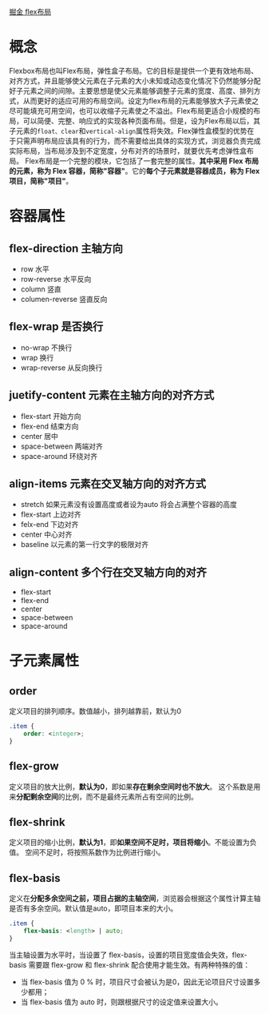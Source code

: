 [掘金 flex布局](https://juejin.cn/post/7004622232378966046)
# 概念
Flexbox布局也叫Flex布局，弹性盒子布局。它的目标是提供一个更有效地布局、对齐方式，并且能够使父元素在子元素的大小未知或动态变化情况下仍然能够分配好子元素之间的间隙。主要思想是使父元素能够调整子元素的宽度、高度、排列方式，从而更好的适应可用的布局空间。设定为flex布局的元素能够放大子元素使之尽可能填充可用空间，也可以收缩子元素使之不溢出。
​
Flex布局更适合小规模的布局，可以简便、完整、响应式的实现各种页面布局。但是，设为Flex布局以后，其子元素的`float、clear`和`vertical-align`属性将失效。Flex弹性盒模型的优势在于只需声明布局应该具有的⾏为，⽽不需要给出具体的实现⽅式，浏览器负责完成实际布局，当布局涉及到不定宽度，分布对⻬的场景时，就要优先考虑弹性盒布局。
Flex布局是一个完整的模块，它包括了一套完整的属性。**其中采用 Flex 布局的元素，称为 Flex 容器，简称"容器"**。它的**每个子元素就是容器成员，称为 Flex 项目，简称"项目"**。
# 容器属性
## flex-direction 主轴方向
- row 水平
- row-reverse 水平反向
- column 竖直
- columen-reverse 竖直反向
## flex-wrap 是否换行
- no-wrap 不换行
- wrap 换行
- wrap-reverse 从反向换行
## juetify-content 元素在主轴方向的对齐方式
- flex-start 开始方向
- flex-end 结束方向
- center 居中
- space-between 两端对齐
- space-around 环绕对齐
## align-items 元素在交叉轴方向的对齐方式
- stretch 如果元素没有设置高度或者设为auto 将会占满整个容器的高度
- flex-start 上边对齐
- felx-end 下边对齐
- center 中心对齐
- baseline 以元素的第一行文字的极限对齐
## align-content 多个行在交叉轴方向的对齐
- flex-start 
- flex-end
- center
- space-between
- space-around
# 子元素属性
## order 
定义项目的排列顺序。数值越小，排列越靠前，默认为0
```css
.item {
    order: <integer>;
}
```
## flex-grow
定义项目的放大比例，**默认为0**，即如果**存在剩余空间时也不放大**。
这个系数是用来**分配剩余空间**的比例，而不是最终元素所占有空间的比例。
## flex-shrink
定义项目的缩小比例，**默认为1**，即**如果空间不足时，项目将缩小**。不能设置为负值。
空间不足时，将按照系数作为比例进行缩小。
## flex-basis
定义在**分配多余空间之前，项目占据的主轴空间**，浏览器会根据这个属性计算主轴是否有多余空间。默认值是auto，即项目本来的大小。
```css
.item {
    flex-basis: <length> | auto;
}
```
当主轴设置为水平时，当设置了 flex-basis，设置的项目宽度值会失效，flex-basis 需要跟 flex-grow 和 flex-shrink 配合使用才能生效。有两种特殊的值：
- 当 flex-basis 值为 0 % 时，项目尺寸会被认为是0，因此无论项目尺寸设置多少都用；
- 当 flex-basis 值为 auto 时，则跟根据尺寸的设定值来设置大小。
